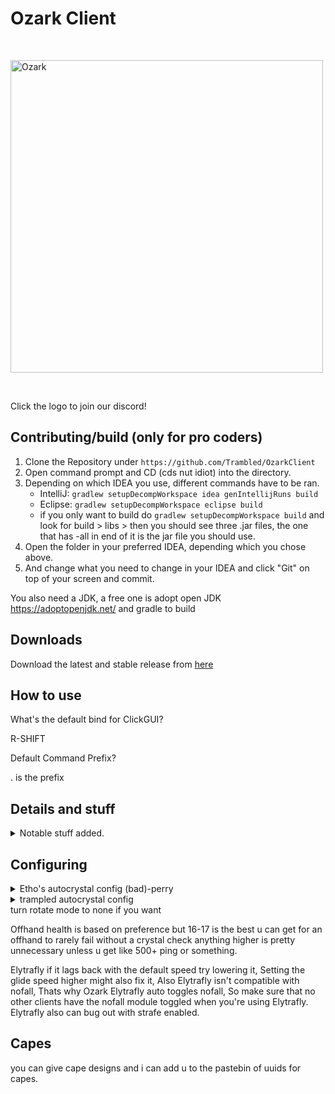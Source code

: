 # Ozark Client

<br />
  <p>
    <a href="https://discord.gg/xuAZPEmYZH"><img src="https://github.com/Trambled/OzarkClient/blob/master/src/main/resources/logo.png" width="500" alt="Ozark" /></a>
  </p>
  <br />
  
  Click the logo to join our discord!
    

## Contributing/build (only for pro coders)
1. Clone the Repository under `https://github.com/Trambled/OzarkClient`
2. Open command prompt and CD (cds nut idiot) into the directory.
3. Depending on which IDEA you use, different commands have to be ran.
    - IntelliJ: `gradlew setupDecompWorkspace idea genIntellijRuns build`
    - Eclipse: `gradlew setupDecompWorkspace eclipse build`
    - if you only want to build do `gradlew setupDecompWorkspace build` and look for build > libs > then you should see three .jar files, the one that has -all in end of it
      is the jar file you should use.
4. Open the folder in your preferred IDEA, depending which you chose above.
6. And change what you need to change in your IDEA and click "Git" on top of your screen and commit.

You also need a JDK, a free one is adopt open JDK https://adoptopenjdk.net/ and gradle to build

## Downloads 

Download the latest and stable release from [here](https://github.com/Trambled/OzarkClient/releases)

## How to use

What's the default bind for ClickGUI?

R-SHIFT

Default Command Prefix?

. is the prefix

## Details and stuff

<details>
  <summary>Notable stuff added.</summary> <br>
  Bed Aura - Auto places and breaks beds on people, has break calculations and has modes for 1.13 and 1.12 servers. <br>
  Auto Crystal - Very good and heavily modified w+2 autocrystal. <br>
  BurrowESP - Highlights people who are burrowed. <br>
  Elytrafly - Salhack but timer on takeoff. <br>
  Burrow - Xulu but modified a bit to make it better. <br>
  Xray - With commands and opacity feature. <br>
  PastGUI - Another GUI originally from past. <br>
  Anticrystal - Originally from xenon but added minhealth and crystal calculations to make it better, also supports string.<br>
  Instantburrow - made by ObsidianBreaker from nekohax and leux but added to ozark. <br>
  Some other skidded shit and bug fixes. <br><br>
</details>

## Configuring

<details>
  <summary>Etho's autocrystal config (bad)-perry</summary> <br>
CaDebug:false <br>
CaPlace:true <br>
CaBreak:true <br>
CaAntiWeakness:false <br>
CaAlternative:true <br>
CaModuleCheck:true <br>
CaBreakPredict:true <br>
CaBreakPredictFactor:0 <br>
CaMotionPredict:true <br>
CaMotionPredictFactor:1.0 <br>
CaVerifyPlace:false <br>
CaInhibit:true <br>
CaInhibitDelay:0 <br>
CaInhibitSwings:50 <br>
CaBreakAttempts:1 <br>
CaPlaceAttempts:1 <br>
CaHitRange:5.0 <br>
CaPlaceRange:5.0 <br>
CaRangeWall:3.5 <br>
CaPlayerRange:5.8 <br>
CaPlaceDelay:0 <br>
CaBreakDelay:0 <br>
CaMinEnemyPlace:6 <br>
CaMinEnemyBreak:6 <br>
CaMaxSelfDamage:8 <br>
CaMinHealthPause:false <br>
CaRequiredHealth:1.0 <br>
CaPacketPlace:true <br>
CaPackeBreak:true <br>
CaRotateMode:Off <br>
CaTargetMode:Health <br>
CaRaytrace:true <br>
CaSwitchMode:None <br>
CaAntiSuicide:true <br>
CaSpeed:true <br>
CaDeadCheck:false <br>
CaSync:None <br>
CaJumpyMode:false <br>
CaMomentumMode:true <br>
CaAntiStuck:false <br>
CaAntiStuckTries:5 <br>
CaAntiStuckTime:1000 <br>
CaThirteen:false <br>
CaMultiplace:false <br>
CaTabbottMode:true <br>
CaTabbottModeHealth:20 <br>
CaArmorDestroy:true <br>
CaArmorPercent:25 <br>
CaArmorPercentSelf:0 <br>
CaStopWhileMining:false <br>
CaStopWhileEatin:false <br>
CaJumpyFaceMode:false <br>
CaSwing:None <br>
CaRenderMode:Outline <br>
CaOldRender:false <br>
CaFutureRender:false <br>
CaTopBlock:false <br>
CaR:255 <br>
CaG:0 <br>
CaB:17 <br>
CaA:100 <br>
CaOutlineA:255 <br>
CaRainbow:true <br>
CaSatiation:0.8 <br>
CaBrightness:0.8 <br>
CaHeight:1.0 <br>
RenderDamage:true <br>
</details>

<details>
  <summary>trampled autocrystal config</summary> <br>
  
CaSetting:Rotations <br> 
CaDebug:false <br> 
CaPlace:true <br> 
CaBreak:true <br> 
CaAntiWeakness:true <br> 
CaAlternative:false <br> 
CaModuleCheck:true <br> 
CaBreakPredict:true <br> 
CaPlacePredict:false <br> 
CaSoundPredict:false <br> 
CaCityPredict:true <br> 
CaMotionPredict:true <br> 
CaVerifyPlace:false <br> 
CaInhibit:false <br> 
CaInhibitDelay:0 <br> 
CaInhibitSwings:50 <br> 
CaBreakAttempts:1 <br> 
CaPlaceAttempts:1 <br> 
CaHitRange:5.0 <br> 
CaPlaceRange:5.0 <br> 
CaHitRangeWall:3.5 <br> 
CaPlaceRangeWall:3.5 <br> 
CaPlayerRange:10 <br> 
CaPlaceDelay:0 <br> 
CaBreakDelay:1 <br> 
CaMinEnemyPlace:6 <br> 
CaMinEnemyBreak:6 <br> 
CaMaxSelfDamage:8 <br> 
CaMinHealthPause:true <br> 
CaRequiredHealth:1 <br> 
CaWebIgnore:true <br> 
CaPacketPlace:true <br> 
CaPacketBreak:true <br> 
CaTargetMode:Health <br> 
CaRaytrace:false <br> 
CaSwitchMode:None <br> 
CaAntiSuicide:true <br> 
CaFastMode:true <br> 
CaFastPlace:true <br> 
CaBreakAll:false <br> 
CaMomentumMode:true <br> 
CaSync:Sound <br> 
CaHeuristic:Distance <br> 
CaHeuristicMinHealth:12 <br> 
CaAntiStuck:true <br> 
CaAntiStuckTries:1 <br> 
CaAntiStuckTime:1000 <br> 
CaThirteen:false <br> 
CaMultiplace:false <br> 
CaTabbottMode:true <br> 
CaTabbottModeHealth:10 <br> 
CaJumpyFaceMode:false <br> 
CaArmorDestroy:true <br> 
CaArmorPercent:25 <br> 
CaArmorPercentSelf:0 <br> 
CaStopWhileMining:false <br> 
CaStopWhileEatin:false <br> 
CaSwing:Offhand <br> 
CaRotateMode:Packet <br> 
CaRotateDuring:BOTH <br> 
CaRotateAntiWaste:false <br> 
CaRotateLimiter:None <br> 
CaMaxAngle:0.0 <br> 
CaMinAngle:360.0 <br> 
CaRandomRotate:false <br> 
CaQueue:true <br> 
CaAccurate:true <br> 
CaRotateDetectRubberband:false <br> 
CaRestoreRotationInstant:false <br> 
CaSolid:true <br> 
CaOutline:false <br> 
CaGlowSolid:false <br> 
CaGlowOutline:false <br> 
CaOldRender:false <br> 
CaFutureRender:false <br> 
CaTopBlock:false <br> 
CaR:255 <br> 
CaG:149 <br> 
CaB:0 <br> 
CaA:255 <br> 
CaOutlineA:255 <br> 
CaGlowA:0 <br> 
CaGlowOutlineA:0 <br> 
CaRainbow:true <br> 
CaSatiation:1.0 <br> 
CaBrightness:1.0 <br> 
CaHeight:1.0 <br> 
CaRenderDamage:Normal <br> 
CaCleanMode:true <br> 
CaSwitchBind:0 <br> 
CaFaceBind:0 <br> 
</details>  
turn rotate mode to none if you want
  


Offhand health is based on preference but 16-17 is the best u can get for an offhand to rarely fail without a crystal check anything higher is pretty unnecessary unless u get like 500+ ping or something.

Elytrafly if it lags back with the default speed try lowering it, Setting the glide speed higher might also fix it, Also Elytrafly isn't compatible with nofall, Thats why Ozark Elytrafly auto toggles nofall, So make sure that no other clients have the nofall module toggled when you're using Elytrafly. Elytrafly also can bug out with strafe enabled.

## Capes
you can give cape designs and i can add u to the pastebin of uuids for capes.

